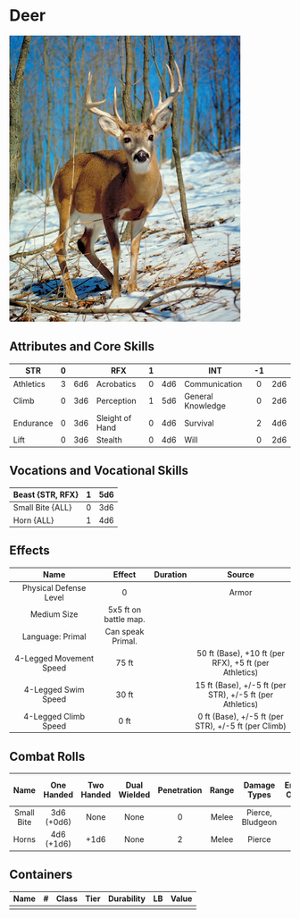 # Deer

![NotMyImage](Deer.png)

## Attributes and Core Skills

| STR       |   0   |       | RFX             |   1   |       | INT               |  -1   |       |
| --------- | :---: | :---: | --------------- | :---: | :---: | ----------------- | :---: | :---: |
| Athletics |   3   |  6d6  | Acrobatics      |   0   |  4d6  | Communication     |   0   |  2d6  |
| Climb     |   0   |  3d6  | Perception      |   1   |  5d6  | General Knowledge |   0   |  2d6  |
| Endurance |   0   |  3d6  | Sleight of Hand |   0   |  4d6  | Survival          |   2   |  4d6  |
| Lift      |   0   |  3d6  | Stealth         |   0   |  4d6  | Will         |   0   |  2d6  |

## Vocations and Vocational Skills

| Beast {STR, RFX} |   1   |  5d6  |
| ---------------- | :---: | :---: |
| Small Bite {ALL} |   0   |  3d6  |
| Horn {ALL}       |   1   |  4d6  |

## Effects

|          Name           |        Effect         | Duration |                          Source                           |
| :---------------------: | :-------------------: | :------: | :-------------------------------------------------------: |
| Physical Defense Level  |           0           |          |                           Armor                           |
|       Medium Size       | 5x5 ft on battle map. |          |                                                           |
|    Language: Primal     |   Can speak Primal.   |          |                                                           |
| 4-Legged Movement Speed |         75 ft         |          |   50 ft (Base), +10 ft (per RFX), +5 ft (per Athletics)   |
|   4-Legged Swim Speed   |         30 ft         |          | 15 ft (Base), +/-5 ft (per STR), +/-5 ft (per Athletics) |
|  4-Legged Climb Speed   |         0 ft          |          |    0 ft (Base), +/-5 ft (per STR), +/-5 ft (per Climb)    |

## Combat Rolls

|    Name    | One<br />Handed | Two<br />Handed | Dual<br />Wielded | Penetration | Range | Damage<br />Types | Engageable<br />Opponents | Area Of<br />Effect | Resource<br />Class |
| :--------: | :-------------: | :-------------: | :---------------: | :---------: | :---: | :---------------: | :-----------------------: | :-----------------: | :-----------------: |
| Small Bite | 3d6<br />(+0d6) |      None       |       None        |      0      | Melee | Pierce, Bludgeon  |          Focused          |        None         |        None         |
|   Horns    | 4d6<br />(+1d6) |      +1d6       |       None        |      2      | Melee |      Pierce       |           Rapid           |        None         |        None         |

## Containers

| Name |   #   | Class | Tier  | Durability |  LB   | Value |
| ---- | :---: | :---: | :---: | :--------: | :---: | :---: |
|      |       |       |       |            |       |       |

